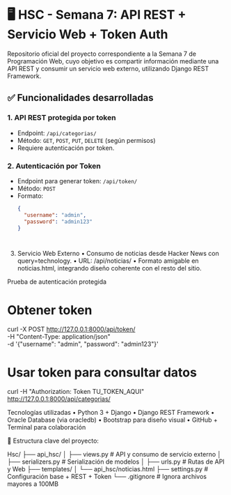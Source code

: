 # 🖥️ HSC - Semana 7: API REST + Servicio Web + Token Auth

Repositorio oficial del proyecto correspondiente a la Semana 7 de Programación Web, cuyo objetivo es compartir información mediante una API REST y consumir un servicio web externo, utilizando Django REST Framework.

## ✅ Funcionalidades desarrolladas

### 1. API REST protegida por token
- Endpoint: `/api/categorias/`
- Método: `GET`, `POST`, `PUT`, `DELETE` (según permisos)
- Requiere autenticación por token.

### 2. Autenticación por Token
- Endpoint para generar token: `/api/token/`
- Método: `POST`
- Formato:
  ```json
  {
    "username": "admin",
    "password": "admin123"
  }




3. Servicio Web Externo
	•	Consumo de noticias desde Hacker News con query=technology.
	•	URL: /api/noticias/
	•	Formato amigable en noticias.html, integrando diseño coherente con el resto del sitio.


Prueba de autenticación protegida


# Obtener token

curl -X POST http://127.0.0.1:8000/api/token/ \
-H "Content-Type: application/json" \
-d '{"username": "admin", "password": "admin123"}'

# Usar token para consultar datos
curl -H "Authorization: Token TU_TOKEN_AQUI" http://127.0.0.1:8000/api/categorias/


Tecnologías utilizadas
	•	Python 3 + Django
	•	Django REST Framework
	•	Oracle Database (via oracledb)
	•	Bootstrap para diseño visual
	•	GitHub + Terminal para colaboración

📂 Estructura clave del proyecto:

Hsc/
├── api_hsc/
│   ├── views.py         # API y consumo de servicio externo
│   ├── serializers.py   # Serialización de modelos
│   ├── urls.py          # Rutas de API y Web
├── templates/
│   └── api_hsc/noticias.html
├── settings.py          # Configuración base + REST + Token
└── .gitignore           # Ignora archivos mayores a 100MB









